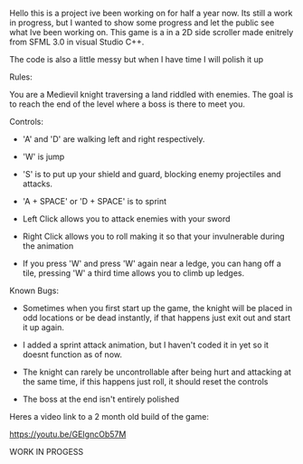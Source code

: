 Hello this is a project ive been working on for half a year now. Its still a work in progress, but I wanted to show some progress and let the public see what Ive been working on. This game is a in a 2D side scroller made enitrely from SFML 3.0 in visual Studio C++. 

The code is also a little messy but when I have time I will polish it up

Rules:

You are a Medievil knight traversing a land riddled with enemies. The goal is to reach the end of the level where a boss is there to meet you. 

Controls:

- 'A' and 'D' are walking left and right respectively.

- 'W' is jump

- 'S' is to put up your shield and guard, blocking enemy projectiles and attacks.

- 'A + SPACE' or 'D + SPACE' is to sprint

- Left Click allows you to attack enemies with your sword

- Right Click allows you to roll making it so that your invulnerable during the animation

- If you press 'W' and press 'W' again near a ledge, you can hang off a tile, pressing 'W' a third time allows you to climb up ledges.

Known Bugs:
- Sometimes when you first start up the game, the knight will be placed in odd locations or be dead instantly, if that happens just exit out and start it up again.

- I added a sprint attack animation, but I haven't coded it in yet so it doesnt function as of now.

- The knight can rarely be uncontrollable after being hurt and attacking at the same time, if this happens just roll, it should reset the controls

- The boss at the end isn't entirely polished


Heres a video link to a 2 month old build of the game:

https://youtu.be/GEIgncOb57M

WORK IN PROGESS


